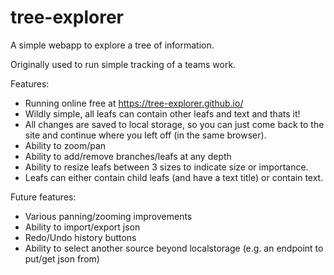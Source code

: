 # tree-explorer

A simple webapp to explore a tree of information. 

Originally used to run simple tracking of a teams work.

Features:
* Running online free at https://tree-explorer.github.io/
* Wildly simple, all leafs can contain other leafs and text and thats it!
* All changes are saved to local storage, so you can just come back to the site and continue where you left off (in the same browser).
* Ability to zoom/pan
* Ability to add/remove branches/leafs at any depth
* Ability to resize leafs between 3 sizes to indicate size or importance.
* Leafs can either contain child leafs (and have a text title) or contain text.

Future features:
* Various panning/zooming improvements
* Ability to import/export json
* Redo/Undo history buttons
* Ability to select another source beyond localstorage (e.g. an endpoint to put/get json from)